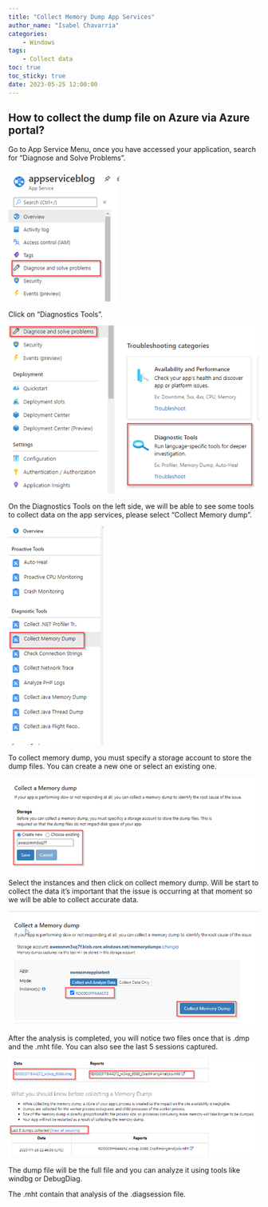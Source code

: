 ```yaml
---
title: "Collect Memory Dump App Services"
author_name: "Isabel Chavarria"
categories:
    - Windows
tags:
    - Collect data
toc: true
toc_sticky: true
date: 2023-05-25 12:00:00
---
```



## How to collect the dump file on Azure via Azure portal?

Go to App Service Menu, once you have accessed your application, search for “Diagnose and Solve Problems”.

![flow](/media/2023/collectdump/01.png)


Click on “Diagnostics Tools”.

![](/media/2023/collectdump/02.png)


On the Diagnostics Tools on the left side, we will be able to see some tools to collect data on the app services, please select “Collect Memory dump”.

![](/media/2023/collectdump/03.png)

To collect memory dump, you must specify a storage account to store the dump files. You can create a new one or select an existing one.

![](/media/2023/collectdump/04.png)

Select the instances and then click on collect memory dump. Will be start to collect the data it’s important that the issue is occurring at that moment so we will be able to collect accurate data.

![](/media/2023/collectdump/05.png)

After the analysis is completed, you will notice two files once that is .dmp and the .mht file. You can also see the last 5 sessions captured.

![](/media/2023/collectdump/06.png)

The dump file will be the full file and you can analyze it using tools like windbg or DebugDiag.

The .mht contain that analysis of the .diagsession file.

